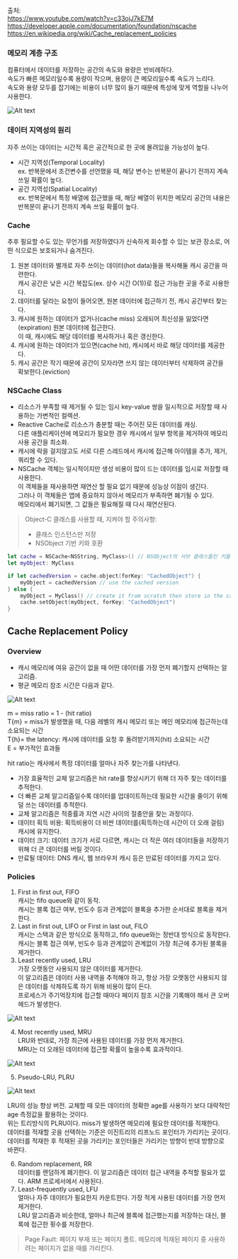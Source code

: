출처:  
https://www.youtube.com/watch?v=c33ojJ7kE7M  
https://developer.apple.com/documentation/foundation/nscache  
https://en.wikipedia.org/wiki/Cache_replacement_policies  
  
### 메모리 계층 구조  
컴퓨터에서 데이터를 저장하는 공간의 속도와 용량은 반비례하다.  
속도가 빠른 메모리일수록 용량이 작으며, 용량이 큰 메모리일수록 속도가 느리다.  
속도와 용량 모두를 잡기에는 비용이 너무 많이 들기 때문에 특성에 맞게 역할을 나누어 사용한다.  
  
![Alt text](https://webdocs.cs.ualberta.ca/~amaral/courses/429/webslides/Topic4-MemoryHierarchy/img003.gif)  
  
### 데이터 지역성의 원리  
자주 쓰이는 데이터는 시간적 혹은 공간적으로 한 곳에 몰려있을 가능성이 높다.  
- 시간 지역성(Temporal Locality)  
ex. 반복문에서 조건변수를 선언했을 때, 해당 변수는 반복문이 끝나기 전까지 계속 쓰일 확률이 높다.  
- 공간 지역성(Spatial Locality)  
ex. 반복문에서 특정 배열에 접근했을 때, 해당 배열이 위치한 메모리 공간의 내용은 반복문이 끝나기 전까지 계속 쓰일 확률이 높다.  
  
### Cache  
추후 필요할 수도 있는 무언가를 저장하였다가 신속하게 회수할 수 있는 보관 장소로, 어떤 식으로든 보호되거나 숨겨진다.  
1. 원본 데이터와 별개로 자주 쓰이는 데이터(hot data)들을 복사해둘 캐시 공간을 마련한다.  
캐시 공간은 낮은 시간 복잡도(ex. 상수 시간 O(1))로 접근 가능한 곳을 주로 사용한다.  
2. 데이터를 달라는 요청이 들어오면, 원본 데이터에 접근하기 전, 캐시 공간부터 찾는다.  
3. 캐시에 원하는 데이터가 없거나(cache miss) 오래되어 최신성을 잃었다면(expiration) 원본 데이터에 접근한다.  
이 때, 캐시에도 해당 데이터를 복사하거나 혹은 갱신한다.  
4. 캐시에 원하는 데이터가 있으면(cache hit), 캐시에서 바로 해당 데이터를 제공한다.  
5. 캐시 공간은 작기 때문에 공간이 모자라면 쓰지 않는 데이터부터 삭제하여 공간을 확보한다.(eviction)  
  
### NSCache Class  
- 리소스가 부족할 때 제거될 수 있는 임시 key-value 쌍을 일시적으로 저장할 때 사용하는 가변적인 컬렉션.  
- Reactive Cache로 리소스가 충분할 때는 주어진 모든 데이터를 캐싱.  
다른 애플리케이션에 메모리가 필요한 경우 캐시에서 일부 항목을 제거하여 메모리 사용 공간을 최소화.  
- 캐시에 락을 걸지않고도 서로 다른 스레드에서 캐시에 접근해 아이템을 추가, 제거, 쿼리할 수 있다.  
- NSCache 객체는 일시적이지만 생성 비용이 많이 드는 데이터를 임시로 저장할 때 사용한다.  
이 객체들을 재사용하면 재연산 할 필요 없기 때문에 성능상 이점이 생긴다.  
그러나 이 객체들은 앱에 중요하지 않아서 메모리가 부족하면 폐기될 수 있다.  
메모리에서 폐기되면, 그 값들은 필요해질 때 다시 재연산된다.  

> Object-C 클래스를 사용할 때, 지켜야 할 주의사항:  
> - 클래스 인스턴스만 저장  
> - NSObject 기반 키와 호환  

```swift
let cache = NSCache<NSString, MyClass>() // NSObject의 서브 클래스들인 키들과만 호환이 가능하다.
let myObject: MyClass

if let cachedVersion = cache.object(forKey: "CachedObject") {
    myObject = cachedVersion // use the cached version
} else {
    myObject = MyClass() // create it from scratch then store in the cache
    cache.setObject(myObject, forKey: "CachedObject")
}
```
  
## Cache Replacement Policy  
  
### Overview  
- 캐시 메모리에 여유 공간이 없을 때 어떤 데이터를 가장 먼저 폐기할지 선택하는 알고리즘.  
- 평균 메모리 참조 시간은 다음과 같다.  

![Alt text](https://wikimedia.org/api/rest_v1/media/math/render/svg/a5b900da5f0c0e84a91d5d34965c18fc3b58b9cc)  
  
m = miss ratio = 1 - (hit ratio)  
T{m} = miss가 발생했을 때, 다음 레벨의 캐시 메모리 또는 메인 메모리에 접근하는데 소요되는 시간  
T{h}= the latency: 캐시에 데이터를 요청 후 돌려받기까지(hit) 소요되는 시간  
E = 부가적인 효과들  
  
hit ratio는 캐사에서 특정 데이터를 얼마나 자주 찾는가를 나타낸다.  
- 가장 효율적인 교체 알고리즘은 hit rate를 향상시키기 위해 더 자주 찾는 데이터를 추적한다.  
- 더 빠른 교체 알고리즘일수록 데이터를 업데이트하는데 필요한 시간을 줄이기 위해 덜 쓰는 데이터를 추적한다.  
- 교체 알고리즘은 적중률과 지연 시간 사이의 절충안을 찾는 과정이다.  
- 데이터 획득 비용: 획득비용이 더 비싼 데이터를(획득하는데 시간이 더 오래 걸림) 캐시에 유지한다.  
- 데이터 크기: 데이터 크기가 서로 다르면, 캐시는 더 작은 여러 데이터들을 저장하기 위해 더 큰 데이터를 버릴 것이다.  
- 만료될 데이터: DNS 캐시, 웹 브라우저 캐시 등은 만료된 데이터를 가지고 있다.  
  
### Policies  
1. First in first out, FIFO  
캐시는 fifo queue와 같이 동작.  
캐시는 블록 접근 여부, 빈도수 등과 관계없이 블록을 추가한 순서대로 블록을 제거한다.  
2. Last in first out, LIFO or First in last out, FILO  
캐시는 스택과 같은 방식으로 동작하고, fifo queue와는 정반대 방식으로 동작한다.  
캐시는 블록 접근 여부, 빈도수 등과 관계없이 관계없이 가장 최근에 추가된 블록을 제거한다.  
3. Least recently used, LRU  
가장 오랫동안 사용되지 않은 데이터를 제거한다.  
이 알고리즘은 데이터 사용 내역을 추적해야 하고, 항상 가장 오랫동안 사용되지 않은 데이터를 삭제하도록 하기 위해 비용이 많이 든다.  
프로세스가 주기억장치에 접근할 때마다 페이지 참조 시간을 기록해야 해서 큰 오버헤드가 발생한다.  
  
![Alt text](https://upload.wikimedia.org/wikipedia/commons/8/88/Lruexample.png)  
  
4. Most recently used, MRU  
LRU와 반대로, 가장 최근에 사용된 데이터를 가장 먼저 제거한다.  
MRU는 더 오래된 데이터에 접근할 확률이 높을수록 효과적이다.  
  
![Alt text](https://upload.wikimedia.org/wikipedia/en/4/43/Mruexample.png)  
  
5. Pseudo-LRU, PLRU
  
![Alt text](https://upload.wikimedia.org/wikipedia/en/thumb/5/56/Plruexample.png/800px-Plruexample.png)    
  
LRU의 성능 향상 버전. 교체할 때 모든 데이터의 정확한 age를 사용하기 보다 대략적인 age 측정값을 활용하는 것이다.  
위는 트리방식의 PLRU이다. miss가 발생하면 메모리에 필요한 데이터를 적재한다.  
데이터를 적재할 곳을 선택하는 기준은 이진트리의 리프노드 포인터가 가리키는 곳이다.  
데이터를 적재한 후 적재된 곳을 가리키는 포인터들은 가리키는 방향이 반대 방향으로 바뀐다.  

6. Random replacement, RR  
데이터를 랜덤하게 폐기한다. 이 알고리즘은 데이터 접근 내역을 추적할 필요가 없다. ARM 프로세서에서 사용된다.  
7. Least-frequently used, LFU  
얼마나 자주 데이터가 필요한지 카운트한다. 가장 적게 사용된 데이터를 가장 먼저 제거한다.  
LRU 알고리즘과 비슷한데, 얼마나 최근에 블록에 접근했는지를 저장하는 대신, 블록에 접근한 횟수를 저장한다.  

> Page Fault: 페이지 부재 또는 페이지 폴트. 메모리에 적재된 페이지 중 사용하려는 페이지가 없을 때를 가리킨다.  